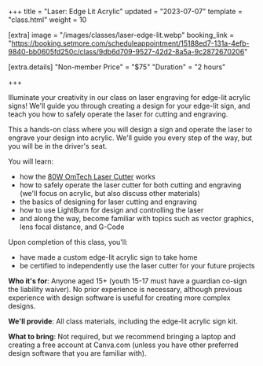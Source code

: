 +++
title = "Laser: Edge Lit Acrylic"
updated = "2023-07-07"
template = "class.html"
weight = 10

[extra]
image = "/images/classes/laser-edge-lit.webp"
booking_link = "https://booking.setmore.com/scheduleappointment/15188ed7-131a-4efb-9840-bb0605fd250c/class/9db6d709-9527-42d2-8a5a-9c2872670206"

[extra.details]
"Non-member Price" = "$75"
"Duration" = "2 hours"

+++

Illuminate your creativity in our class on laser engraving for edge-lit acrylic signs! We'll guide you through creating a design for your edge-lit sign, and teach you how to safely operate the laser for cutting and engraving.

<!-- more -->

This a hands-on class where you will design a sign and operate the laser to engrave your design into acrylic. We'll guide you every step of the way, but you will be in the driver's seat.

You will learn:
- how the [80W OmTech Laser Cutter](/equipment/omtech-laser/) works
- how to safely operate the laser cutter for both cutting and engraving (we'll focus on acrylic, but also discuss other materials)
- the basics of designing for laser cutting and engraving
- how to use LightBurn for design and controlling the laser
- and along the way, become familiar with topics such as vector graphics, lens focal distance, and G-Code

Upon completion of this class, you'll:
- have made a custom edge-lit acrylic sign to take home
- be certified to independently use the laser cutter for your future projects


**Who it's for**: Anyone aged 15+ (youth 15-17 must have a guardian co-sign the liability waiver).
No prior experience is necessary, although previous experience with design software is useful for
creating more complex designs.

**We'll provide**: All class materials, including the edge-lit acrylic sign kit.

**What to bring**: Not required, but we recommend bringing a laptop and creating a free account at Canva.com (unless you have other preferred design software that you are familiar with).
